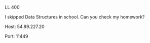LL
400

I skipped Data Structures in school. Can you check my homework?


Host: 54.89.227.20

Port: 11449
